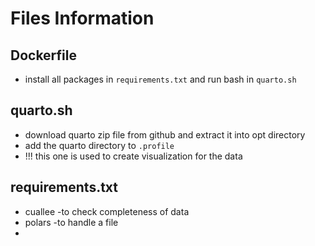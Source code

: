 # Files Information
## Dockerfile
* install all packages in `requirements.txt` and run bash in `quarto.sh`

## quarto.sh
* download quarto zip file from github and extract it into opt directory
* add the quarto directory to `.profile`
* !!! this one is used to create visualization for the data

## requirements.txt
* cuallee -to check completeness of data
* polars -to handle a file
* 
